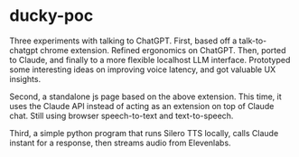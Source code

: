 # ducky-poc
Three experiments with talking to ChatGPT.
First, based off a talk-to-chatgpt chrome extension.  Refined ergonomics on ChatGPT. Then, ported to Claude, and finally to a more flexible localhost LLM interface. Prototyped some interesting ideas on improving voice latency, and got valuable UX insights.

Second, a standalone js page based on the above extension. This time, it uses the Claude API instead of acting as an extension on top of Claude chat. Still using browser speech-to-text and text-to-speech.

Third, a simple python program that runs Silero TTS locally, calls Claude instant for a response, then streams audio from Elevenlabs.
